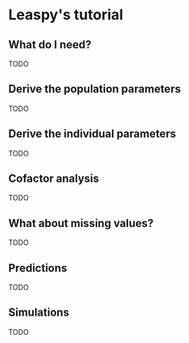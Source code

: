 # Leaspy's tutorial

## What do I need?
TODO

## Derive the population parameters
TODO

## Derive the individual parameters
TODO

## Cofactor analysis
TODO

## What about missing values?
TODO

## Predictions
TODO

## Simulations
TODO
